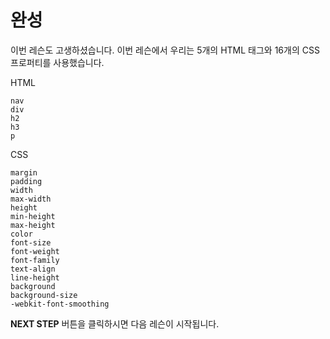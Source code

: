 # 완성
이번 레슨도 고생하셨습니다. 이번 레슨에서 우리는 5개의 HTML 태그와 16개의 CSS 프로퍼티를 사용했습니다.   

HTML
```
nav
div
h2
h3
p
```

CSS
```
margin
padding
width
max-width
height
min-height
max-height
color
font-size
font-weight
font-family
text-align
line-height
background
background-size
-webkit-font-smoothing
```



**NEXT STEP** 버튼을 클릭하시면 다음 레슨이 시작됩니다.
